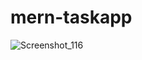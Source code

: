 # mern-taskapp
![Screenshot_116](https://user-images.githubusercontent.com/57602106/72226781-a8ef7d00-3573-11ea-9827-003b41aadcb0.png)
